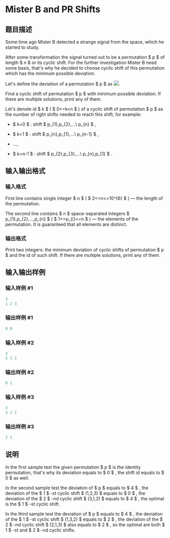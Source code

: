 # Mister B and PR Shifts

## 题目描述

Some time ago Mister B detected a strange signal from the space, which he started to study.

After some transformation the signal turned out to be a permutation $ p $ of length $ n $ or its cyclic shift. For the further investigation Mister B need some basis, that's why he decided to choose cyclic shift of this permutation which has the minimum possible deviation.

Let's define the deviation of a permutation $ p $ as ![](https://cdn.luogu.com.cn/upload/vjudge_pic/CF819B/47275887a8ad3386063ea864423569d3d609b7f9.png).

Find a cyclic shift of permutation $ p $ with minimum possible deviation. If there are multiple solutions, print any of them.

Let's denote id $ k $ ( $ 0<=k&lt;n $ ) of a cyclic shift of permutation $ p $ as the number of right shifts needed to reach this shift, for example:

- $ k=0 $ : shift $ p_{1},p_{2},...\ p_{n} $ ,

- $ k=1 $ : shift $ p_{n},p_{1},...\ p_{n-1} $ ,

- ...,

- $ k=n-1 $ : shift $ p_{2},p_{3},...\ p_{n},p_{1} $ .

## 输入输出格式

### 输入格式

First line contains single integer $ n $ ( $ 2<=n<=10^{6} $ ) — the length of the permutation.

The second line contains $ n $ space-separated integers $ p_{1},p_{2},...,p_{n} $ ( $ 1<=p_{i}<=n $ ) — the elements of the permutation. It is guaranteed that all elements are distinct.

### 输出格式

Print two integers: the minimum deviation of cyclic shifts of permutation $ p $ and the id of such shift. If there are multiple solutions, print any of them.

## 输入输出样例

### 输入样例 #1

```cpp
3
1 2 3

```
### 输出样例 #1

```cpp
0 0

```
### 输入样例 #2

```cpp
3
2 3 1

```
### 输出样例 #2

```cpp
0 1

```
### 输入样例 #3

```cpp
3
3 2 1

```
### 输出样例 #3

```cpp
2 1

```
## 说明

In the first sample test the given permutation $ p $ is the identity permutation, that's why its deviation equals to $ 0 $ , the shift id equals to $ 0 $ as well.

In the second sample test the deviation of $ p $ equals to $ 4 $ , the deviation of the $ 1 $ -st cyclic shift $ (1,2,3) $ equals to $ 0 $ , the deviation of the $ 2 $ -nd cyclic shift $ (3,1,2) $ equals to $ 4 $ , the optimal is the $ 1 $ -st cyclic shift.

In the third sample test the deviation of $ p $ equals to $ 4 $ , the deviation of the $ 1 $ -st cyclic shift $ (1,3,2) $ equals to $ 2 $ , the deviation of the $ 2 $ -nd cyclic shift $ (2,1,3) $ also equals to $ 2 $ , so the optimal are both $ 1 $ -st and $ 2 $ -nd cyclic shifts.

